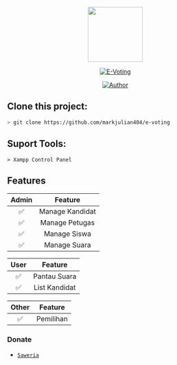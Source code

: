 <p align="center">
<img src="https://freepngimg.com/thumb/anime/26344-4-hellsing-transparent.png" width="128" height="128"/>
</p>
<p align="center">
<a href="#"><img title="E-Voting" src="https://img.shields.io/badge/E-Voting-green?colorA=%23ff0000&colorB=%23017e40&style=for-the-badge"></a>
</p>
<p align="center">
<a href="https://github.com/markjulian404"><img title="Author" src="https://img.shields.io/badge/Author-Mark%20Julian-red.svg?style=for-the-badge&logo=github"></a>
</p>


## Clone this project:

```bash
> git clone https://github.com/markjulian404/e-voting
```

## Suport Tools:
```
> Xampp Control Panel
```

## Features

| Admin |                Feature           |
| :-----------: | :--------------------------------: |
|       ✅       | Manage Kandidat         |
|       ✅       | Manage Petugas                   |
|       ✅       | Manage Siswa                       |
|       ✅       | Manage Suara                       |


| User |                     Feature                |
| :------------: | :---------------------------------------------: |
|       ✅        |   Pantau Suara                    |
|       ✅        |   List Kandidat                    |



| Other  |                     Feature                     |
| :------------: | :---------------------------------------------: |
|       ✅        |   Pemilihan            |


### Donate
* [`Saweria`](https://saweria.co/donate/markjulian)
